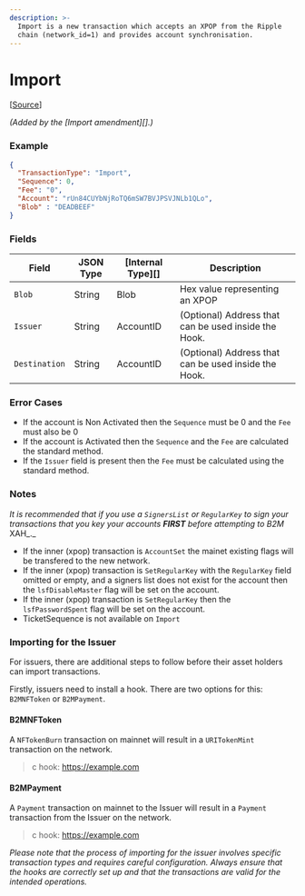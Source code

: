 ```yaml
---
description: >-
  Import is a new transaction which accepts an XPOP from the Ripple
  chain (network_id=1) and provides account synchronisation.
---
```


# Import

\[[Source](https://github.com/Xahau/xahaud/blob/dev/src/ripple/app/tx/impl/URIToken.cpp)]

_(Added by the \[Import amendment]\[].)_

### Example

```json
{
  "TransactionType": "Import",
  "Sequence": 0,
  "Fee": "0",
  "Account": "rUn84CUYbNjRoTQ6mSW7BVJPSVJNLb1QLo",
  "Blob" : "DEADBEEF"
}
```

### Fields

| Field         | JSON Type | \[Internal Type]\[] | Description                                          |
| ------------- | --------- | ------------------- | ---------------------------------------------------- |
| `Blob`        | String    | Blob                | Hex value representing an XPOP                       |
| `Issuer`      | String    | AccountID           | (Optional) Address that can be used inside the Hook. |
| `Destination` | String    | AccountID           | (Optional) Address that can be used inside the Hook. |

### Error Cases

* If the account is Non Activated then the `Sequence` must be 0 and the `Fee` must also be 0
* If the account is Activated then the `Sequence` and the `Fee` are calculated the standard method.
* If the `Issuer` field is present then the `Fee` must be calculated using the standard method.

### Notes

_It is recommended that if you use a `SignersList` or `RegularKey` to sign your transactions that you key your accounts **FIRST** before attempting to B2M_ XAH_._

* If the inner (xpop) transaction is `AccountSet` the mainet existing flags will be transfered to the new network.
* If the inner (xpop) transaction is `SetRegularKey` with the `RegularKey` field omitted or empty, and a signers list does not exist for the account then the `lsfDisableMaster` flag will be set on the account.
* If the inner (xpop) transaction is `SetRegularKey` then the `lsfPasswordSpent` flag will be set on the account.
* TicketSequence is not available on `Import`

### Importing for the Issuer

For issuers, there are additional steps to follow before their asset holders can import transactions.

Firstly, issuers need to install a hook. There are two options for this: `B2MNFToken` or `B2MPayment`.

#### B2MNFToken

A `NFTokenBurn` transaction on mainnet will result in a `URITokenMint` transaction on the network.

> c hook: https://example.com

#### B2MPayment

A `Payment` transaction on mainnet to the Issuer will result in a `Payment` transaction from the Issuer on the network.

> c hook: https://example.com

_Please note that the process of importing for the issuer involves specific transaction types and requires careful configuration. Always ensure that the hooks are correctly set up and that the transactions are valid for the intended operations._
